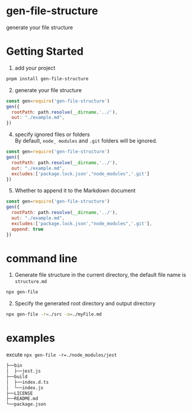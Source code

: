 # gen-file-structure
generate your file structure
# Getting Started                        
1. add your project
```bash
pnpm install gen-file-structure
```
2. generate your file structure
```js
const gen=require('gen-file-structure')
gen({
  rootPath: path.resolve(__dirname,'../'),
  out: "./example.md",  
})
```
4. specify ignored files or folders  
By default, `node_ modules` and `.git` folders will be ignored.
```js
const gen=require('gen-file-structure')
gen({
  rootPath: path.resolve(__dirname,'../'),
  out: "./example.md", 
  excludes:['package.lock.json',"node_modules",'.git'] 
})
```
5. Whether to append it to the Markdown document
```js
const gen=require('gen-file-structure')
gen({
  rootPath: path.resolve(__dirname,'../'),
  out: "./example.md", 
  excludes:['package.lock.json',"node_modules",'.git'], 
  append: true
})
```
# command line
1. Generate file structure in the current directory, the default file name is `structure.md`
```bash
npx gen-file
```
2. Specify the generated root directory and output directory
```bash
npx gen-file -r=./src -o=./myFile.md
```
# examples
excute `npx gen-file -r=./node_modules/jest`
```bash
├──bin
│  ├──jest.js
├──build
│  ├──index.d.ts
│  └──index.js
├──LICENSE
├──README.md
└──package.json
```






                     